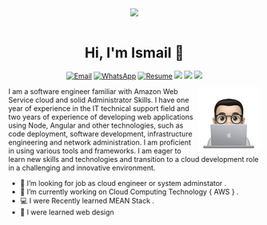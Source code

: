 <div align="center">
<img src="https://i.imgur.com/8MupZHY.gif" width="400px" align="center" /> 
</div>

<br>


<h1 align="center">Hi, I'm Ismail 👋</h1>

<p align="center">
<a href="mailto:esmailhelal78@gmail.com" target="_blank"><img src="https://img.shields.io/badge/-Gmail-c14438?style=flat-square&logo=Gmail&logoColor=white" alt="Email"></a> 
  <a href="https://wa.me/message/B7IIP2I2MNPGM1"target="_blank"><img src="https://img.shields.io/badge/-WhatsApp-181717?style=flat-square&logo=WhatsApp" alt="WhatsApp"></a> <a href="https://drive.google.com/file/d/1EYcRZdcG3USd-pWhNmOgtau8hq3XqaW-/view?usp=sharing"_blank"><img src="https://img.shields.io/badge/-Resume-181717?style=flat-square&logo=Resume" alt="Resume"></a> <a href="https://www.facebook.com/esmail.helal.144/"><img src="https://img.shields.io/badge/facebook-%230177B5?style=flat&logo=facebook&logoColor=white"/></a>  <a href="https://www.linkedin.com/in/ismailmhelal"><img src="https://img.shields.io/badge/linkedin-%230177B5?style=flat&logo=linkedin&logoColor=white"/></a> <a href="https://twitter.com/IsmailHelal11"><img src="https://img.shields.io/badge/twitter-%231FA1F1?style=flat&logo=twitter&logoColor=white"/></a>  
</p>

<img src="https://github.com/ismail116/ismail116/blob/main/profile-img.png" align="right" width="25%"/>

I am a software engineer familiar with Amazon Web Service cloud and solid Administrator Skills.
I have one year of experience in the IT technical support field and two years of experience of
developing web applications using Node, Angular and other technologies, such as code
deployment, software development, infrastructure engineering and network administration. I am
proficient in using various tools and frameworks. I am eager to learn new skills and technologies
and transition to a cloud development role in a challenging and innovative environment.


- 🤔 I’m looking for job as cloud engineer or system adminstator . 
- 🔭 I’m currently working on Cloud Computing Technology { AWS } .
- 💻 I were Recently learned  MEAN Stack .
- 🌱 I were learned web design 






<!--
**ismail116/ismail116** is a ✨ _special_ ✨ repository because its `README.md` (this file) appears on your GitHub profile.

Here are some ideas to get you started:

- 🔭 I’m currently working on ...
- 🌱 I’m currently learning ...
- 👯 I’m looking to collaborate on ...
- 🤔 I’m looking for help with ...
- 💬 Ask me about ...
- 📫 How to reach me: ...
- 😄 Pronouns: ...
- ⚡ Fun fact: ...
-->
